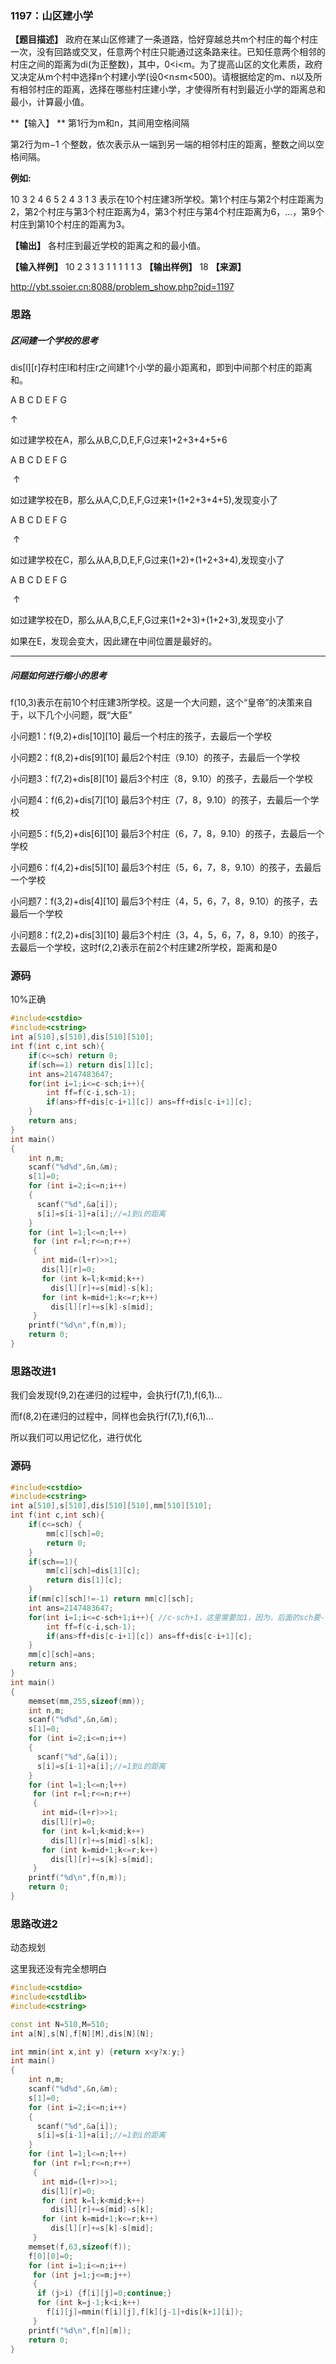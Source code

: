 ### 1197：山区建小学

**【题目描述】**
政府在某山区修建了一条道路，恰好穿越总共m个村庄的每个村庄一次，没有回路或交叉，任意两个村庄只能通过这条路来往。已知任意两个相邻的村庄之间的距离为di(为正整数)，其中，0<i<m。为了提高山区的文化素质，政府又决定从m个村中选择n个村建小学(设0<n≤m<500)。请根据给定的m、n以及所有相邻村庄的距离，选择在哪些村庄建小学，才使得所有村到最近小学的距离总和最小，计算最小值。

**【输入】 **
第1行为m和n，其间用空格间隔

第2行为m−1 个整数，依次表示从一端到另一端的相邻村庄的距离，整数之间以空格间隔。

**例如:**

10 3
2 4 6 5 2 4 3 1 3
表示在10个村庄建3所学校。第1个村庄与第2个村庄距离为2，第2个村庄与第3个村庄距离为4，第3个村庄与第4个村庄距离为6，...，第9个村庄到第10个村庄的距离为3。

**【输出】**
各村庄到最近学校的距离之和的最小值。

**【输入样例】**
10 2
3 1 3 1 1 1 1 1 3
**【输出样例】**
18
**【来源】**

http://ybt.ssoier.cn:8088/problem_show.php?pid=1197

### 思路

##### 区间建一个学校的思考

dis\[l]\[r]存村庄l和村庄r之间建1个小学的最小距离和，即到中间那个村庄的距离和。

A     B     C     D    E    F   G

↑

如过建学校在A，那么从B,C,D,E,F,G过来1+2+3+4+5+6

A     B     C     D    E    F   G

​        ↑

如过建学校在B，那么从A,C,D,E,F,G过来1+(1+2+3+4+5),发现变小了

A     B     C     D    E    F   G

​               ↑

如过建学校在C，那么从A,B,D,E,F,G过来(1+2)+(1+2+3+4),发现变小了

A     B     C     D    E    F   G

​                       ↑

如过建学校在D，那么从A,B,C,E,F,G过来(1+2+3)+(1+2+3),发现变小了

如果在E，发现会变大，因此建在中间位置是最好的。

-------------------------------

##### 问题如何进行缩小的思考

f(10,3)表示在前10个村庄建3所学校。这是一个大问题，这个“皇帝”的决策来自于，以下几个小问题，既“大臣”

小问题1：f(9,2)+dis\[10]\[10] 最后一个村庄的孩子，去最后一个学校

小问题2：f(8,2)+dis\[9]\[10] 最后2个村庄（9.10）的孩子，去最后一个学校

小问题3：f(7,2)+dis\[8]\[10] 最后3个村庄（8，9.10）的孩子，去最后一个学校

小问题4：f(6,2)+dis\[7]\[10] 最后3个村庄（7，8，9.10）的孩子，去最后一个学校

小问题5：f(5,2)+dis\[6]\[10] 最后3个村庄（6，7，8，9.10）的孩子，去最后一个学校

小问题6：f(4,2)+dis\[5]\[10] 最后3个村庄（5，6，7，8，9.10）的孩子，去最后一个学校

小问题7：f(3,2)+dis\[4]\[10] 最后3个村庄（4，5，6，7，8，9.10）的孩子，去最后一个学校

小问题8：f(2,2)+dis\[3]\[10] 最后3个村庄（3，4，5，6，7，8，9.10）的孩子，去最后一个学校，这时f(2,2)表示在前2个村庄建2所学校，距离和是0

### 源码

10%正确

```c++
#include<cstdio>
#include<cstring>
int a[510],s[510],dis[510][510];
int f(int c,int sch){
	if(c<=sch) return 0;
	if(sch==1) return dis[1][c];
	int ans=2147483647;
	for(int i=1;i<=c-sch;i++){
		int ff=f(c-i,sch-1);
		if(ans>ff+dis[c-i+1][c]) ans=ff+dis[c-i+1][c];
	}
	return ans;
}
int main()
{
    int n,m;
    scanf("%d%d",&n,&m);
    s[1]=0;
    for (int i=2;i<=n;i++)
    {
      scanf("%d",&a[i]);
      s[i]=s[i-1]+a[i];//=1到i的距离
    }
    for (int l=1;l<=n;l++)
     for (int r=l;r<=n;r++)
     {
       int mid=(l+r)>>1;
       dis[l][r]=0;
       for (int k=l;k<mid;k++)
         dis[l][r]+=s[mid]-s[k];
       for (int k=mid+1;k<=r;k++)
         dis[l][r]+=s[k]-s[mid];
     }
    printf("%d\n",f(n,m));
    return 0;
}
```

### 思路改进1

我们会发现f(9,2)在递归的过程中，会执行f(7,1),f(6,1)...

而f(8,2)在递归的过程中，同样也会执行f(7,1),f(6,1)...

所以我们可以用记忆化，进行优化

### 源码

~~~c++
#include<cstdio>
#include<cstring>
int a[510],s[510],dis[510][510],mm[510][510];
int f(int c,int sch){
	if(c<=sch) {
		mm[c][sch]=0;
		return 0;
	}
	if(sch==1){
		mm[c][sch]=dis[1][c];
		return dis[1][c];	
	} 
	if(mm[c][sch]!=-1) return mm[c][sch];
	int ans=2147483647;
	for(int i=1;i<=c-sch+1;i++){ //c-sch+1，这里需要加1，因为，后面的sch要-1，少了一个1
		int ff=f(c-i,sch-1);
		if(ans>ff+dis[c-i+1][c]) ans=ff+dis[c-i+1][c];
	}
	mm[c][sch]=ans;
	return ans;
}
int main()
{
	memset(mm,255,sizeof(mm));
    int n,m;
    scanf("%d%d",&n,&m);
    s[1]=0;
    for (int i=2;i<=n;i++)
    {
      scanf("%d",&a[i]);
      s[i]=s[i-1]+a[i];//=1到i的距离
    }
    for (int l=1;l<=n;l++)
     for (int r=l;r<=n;r++)
     {
       int mid=(l+r)>>1;
       dis[l][r]=0;
       for (int k=l;k<mid;k++)
         dis[l][r]+=s[mid]-s[k];
       for (int k=mid+1;k<=r;k++)
         dis[l][r]+=s[k]-s[mid];
     }
    printf("%d\n",f(n,m));
    return 0;
}
~~~

### 思路改进2

动态规划

这里我还没有完全想明白

```c++
#include<cstdio>
#include<cstdlib>
#include<cstring>

const int N=510,M=510;
int a[N],s[N],f[N][M],dis[N][N];

int mmin(int x,int y) {return x<y?x:y;}
int main()
{
    int n,m;
    scanf("%d%d",&n,&m);
    s[1]=0;
    for (int i=2;i<=n;i++)
    {
      scanf("%d",&a[i]);
      s[i]=s[i-1]+a[i];//=1到i的距离
    }
    for (int l=1;l<=n;l++)
     for (int r=l;r<=n;r++)
     {
       int mid=(l+r)>>1;
       dis[l][r]=0;
       for (int k=l;k<mid;k++)
         dis[l][r]+=s[mid]-s[k];
       for (int k=mid+1;k<=r;k++)
         dis[l][r]+=s[k]-s[mid];
     }
    memset(f,63,sizeof(f));
    f[0][0]=0;
    for (int i=1;i<=n;i++)
     for (int j=1;j<=m;j++)
     {
      if (j>i) {f[i][j]=0;continue;}
      for (int k=j-1;k<i;k++)
        f[i][j]=mmin(f[i][j],f[k][j-1]+dis[k+1][i]);
     }
    printf("%d\n",f[n][m]);
    return 0;
}
```

